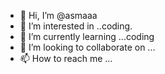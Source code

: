 - 👋 Hi, I’m @asmaaa
- 👀 I’m interested in ..coding.
- 🌱 I’m currently learning ...coding
- 💞️ I’m looking to collaborate on ...
- 📫 How to reach me ...

<!---
asmaaayuob1/asmaaayuob1 is a ✨ special ✨ repository because its `README.md` (this file) appears on your GitHub profile.
You can click the Preview link to take a look at your changes.
--->

